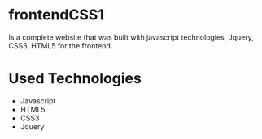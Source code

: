 # frontendCSS1
Is a complete website that was built with javascript technologies, Jquery, CSS3, HTML5 for the frontend.

# Used Technologies
* Javascript
* HTML5
* CSS3
* Jquery
